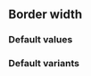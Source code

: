 ## Border width


<!-- <values.borderWidth> -->
### Default values

<!-- </values.borderWidth> -->

<!-- <variants.borderWidth> -->
### Default variants

<!-- </variants.borderWidth> -->

